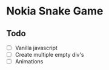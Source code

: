 # Nokia Snake Game

## Todo

- [ ] Vanilla javascript
- [ ] Create multiple empty div's
- [ ] Animations
